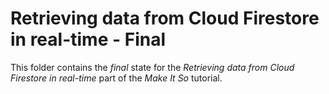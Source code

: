 # Retrieving data from Cloud Firestore in real-time - Final

This folder contains the _final_ state for the _Retrieving data from Cloud Firestore in real-time_ part of the _Make It So_ tutorial.